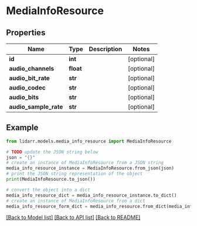 # MediaInfoResource


## Properties

Name | Type | Description | Notes
------------ | ------------- | ------------- | -------------
**id** | **int** |  | [optional] 
**audio_channels** | **float** |  | [optional] 
**audio_bit_rate** | **str** |  | [optional] 
**audio_codec** | **str** |  | [optional] 
**audio_bits** | **str** |  | [optional] 
**audio_sample_rate** | **str** |  | [optional] 

## Example

```python
from lidarr.models.media_info_resource import MediaInfoResource

# TODO update the JSON string below
json = "{}"
# create an instance of MediaInfoResource from a JSON string
media_info_resource_instance = MediaInfoResource.from_json(json)
# print the JSON string representation of the object
print(MediaInfoResource.to_json())

# convert the object into a dict
media_info_resource_dict = media_info_resource_instance.to_dict()
# create an instance of MediaInfoResource from a dict
media_info_resource_form_dict = media_info_resource.from_dict(media_info_resource_dict)
```
[[Back to Model list]](../README.md#documentation-for-models) [[Back to API list]](../README.md#documentation-for-api-endpoints) [[Back to README]](../README.md)


